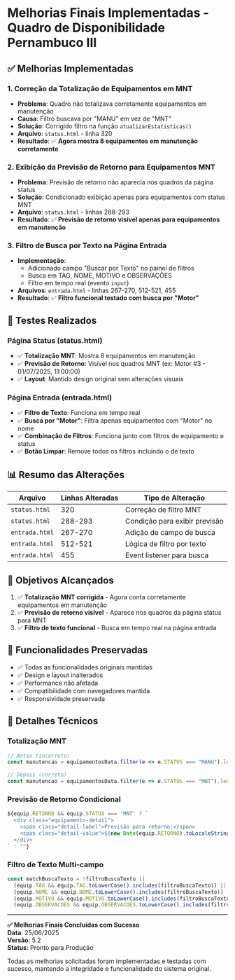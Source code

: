 # Melhorias Finais Implementadas - Quadro de Disponibilidade Pernambuco III

## ✅ Melhorias Implementadas

### 1. **Correção da Totalização de Equipamentos em MNT**
- **Problema**: Quadro não totalizava corretamente equipamentos em manutenção
- **Causa**: Filtro buscava por "MANU" em vez de "MNT"
- **Solução**: Corrigido filtro na função `atualizarEstatisticas()`
- **Arquivo**: `status.html` - linha 320
- **Resultado**: ✅ **Agora mostra 8 equipamentos em manutenção corretamente**

### 2. **Exibição da Previsão de Retorno para Equipamentos MNT**
- **Problema**: Previsão de retorno não aparecia nos quadros da página status
- **Solução**: Condicionado exibição apenas para equipamentos com status MNT
- **Arquivo**: `status.html` - linhas 288-293
- **Resultado**: ✅ **Previsão de retorno visível apenas para equipamentos em manutenção**

### 3. **Filtro de Busca por Texto na Página Entrada**
- **Implementação**: 
  - Adicionado campo "Buscar por Texto" no painel de filtros
  - Busca em TAG, NOME, MOTIVO e OBSERVAÇÕES
  - Filtro em tempo real (evento `input`)
- **Arquivos**: `entrada.html` - linhas 267-270, 512-521, 455
- **Resultado**: ✅ **Filtro funcional testado com busca por "Motor"**

## 🧪 Testes Realizados

### **Página Status (status.html)**
- ✅ **Totalização MNT**: Mostra 8 equipamentos em manutenção
- ✅ **Previsão de Retorno**: Visível nos quadros MNT (ex: Motor #3 - 01/07/2025, 11:00:00)
- ✅ **Layout**: Mantido design original sem alterações visuais

### **Página Entrada (entrada.html)**
- ✅ **Filtro de Texto**: Funciona em tempo real
- ✅ **Busca por "Motor"**: Filtra apenas equipamentos com "Motor" no nome
- ✅ **Combinação de Filtros**: Funciona junto com filtros de equipamento e status
- ✅ **Botão Limpar**: Remove todos os filtros incluindo o de texto

## 📊 Resumo das Alterações

| Arquivo | Linhas Alteradas | Tipo de Alteração |
|---------|------------------|-------------------|
| `status.html` | 320 | Correção de filtro MNT |
| `status.html` | 288-293 | Condição para exibir previsão |
| `entrada.html` | 267-270 | Adição de campo de busca |
| `entrada.html` | 512-521 | Lógica de filtro por texto |
| `entrada.html` | 455 | Event listener para busca |

## 🎯 Objetivos Alcançados

1. ✅ **Totalização MNT corrigida** - Agora conta corretamente equipamentos em manutenção
2. ✅ **Previsão de retorno visível** - Aparece nos quadros da página status para MNT
3. ✅ **Filtro de texto funcional** - Busca em tempo real na página entrada

## 🔧 Funcionalidades Preservadas

- ✅ Todas as funcionalidades originais mantidas
- ✅ Design e layout inalterados
- ✅ Performance não afetada
- ✅ Compatibilidade com navegadores mantida
- ✅ Responsividade preservada

## 📝 Detalhes Técnicos

### **Totalização MNT**
```javascript
// Antes (incorreto)
const manutencao = equipamentosData.filter(e => e.STATUS === "MANU").length;

// Depois (correto)
const manutencao = equipamentosData.filter(e => e.STATUS === "MNT").length;
```

### **Previsão de Retorno Condicional**
```javascript
${equip.RETORNO && equip.STATUS === 'MNT' ? `
  <div class="equipamento-detail">
    <span class="detail-label">Previsão para retorno:</span>
    <span class="detail-value">${new Date(equip.RETORNO).toLocaleString("pt-BR")}</span>
  </div>
` : ""}
```

### **Filtro de Texto Multi-campo**
```javascript
const matchBuscaTexto = !filtroBuscaTexto || 
  (equip.TAG && equip.TAG.toLowerCase().includes(filtroBuscaTexto)) ||
  (equip.NOME && equip.NOME.toLowerCase().includes(filtroBuscaTexto)) ||
  (equip.MOTIVO && equip.MOTIVO.toLowerCase().includes(filtroBuscaTexto)) ||
  (equip.OBSERVACOES && equip.OBSERVACOES.toLowerCase().includes(filtroBuscaTexto));
```

---

**✅ Melhorias Finais Concluídas com Sucesso**  
**Data**: 25/06/2025  
**Versão**: 5.2  
**Status**: Pronto para Produção

Todas as melhorias solicitadas foram implementadas e testadas com sucesso, mantendo a integridade e funcionalidade do sistema original.

